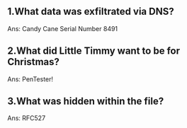 ## 1.What data was exfiltrated via DNS?
  Ans: Candy Cane Serial Number 8491

## 2.What did Little Timmy want to be for Christmas?
  Ans: PenTester!

## 3.What was hidden within the file?
  Ans: RFC527

